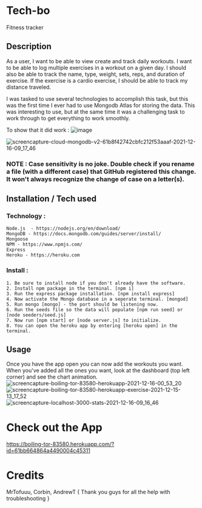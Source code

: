 # Tech-bo
Fitness tracker

## Description
As a user, I want to be able to view create and track daily workouts. I want to be able to log multiple exercises in a workout on a given day. I should also be able to track the name, type, weight, sets, reps, and duration of exercise. If the exercise is a cardio exercise, I should be able to track my distance traveled.

I was tasked to use several technologies to accomplish this task, but this was the first time I ever had to use Mongodb Atlas for storing the data. This was interesting to use, but at the same time it was a challenging task to work through to get everything to work smoothly. 

To show that it did work :
![image](https://user-images.githubusercontent.com/83515305/146403601-f5513817-28de-442b-98c4-88c9b64c8669.png)

![screencapture-cloud-mongodb-v2-61b8f42742cbfc212f53aaaf-2021-12-16-09_17_46](https://user-images.githubusercontent.com/83515305/146399252-f74b282e-bdd6-4744-8e25-1b973044a8ff.png)

### NOTE : Case sensitivity is no joke. Double check if you rename a file (with a different case) that GitHub registered this change. It won't always recognize the change of case on a letter(s).

## Installation / Tech used 

### Technology : 
    Node.js  - https://nodejs.org/en/download/
    MongoDB - https://docs.mongodb.com/guides/server/install/
    Mongoose
    NPM - https://www.npmjs.com/
    Express 
    Heroku - https://heroku.com

### Install : 
    1. Be sure to install node if you don't already have the software. 
    2. Install npm package in the terminal. [npm i]
    3. Run the express package installation. [npm install express]
    4. Now activate the Mongo database in a seperate terminal. [mongod]
    5. Run mongo [mongo] - the port should be listening now.
    6. Run the seeds file so the data will populate [npm run seed] or [node seeders/seed.js]
    7. Now run [npm start] or [node server.js] to initialize. 
    8. You can open the heroku app by entering [heroku open] in the terminal.

## Usage 
Once you have the app open you can now add the workouts you want. When you've added all the ones you want, look at the dashboard (top left corner) and see the chart animation.
![screencapture-boiling-tor-83580-herokuapp-2021-12-16-00_53_20](https://user-images.githubusercontent.com/83515305/146399157-250d5764-b87b-4211-9a79-4bcd4358d3c0.png)
![screencapture-boiling-tor-83580-herokuapp-exercise-2021-12-15-13_17_52](https://user-images.githubusercontent.com/83515305/146399189-8d71c668-9522-4666-95ee-25c50b5809ce.png)
![screencapture-localhost-3000-stats-2021-12-16-09_16_46](https://user-images.githubusercontent.com/83515305/146399213-c1c9ddcd-6cd3-44d7-b6b4-d1fc71dfa3d3.png)



# Check out the App
https://boiling-tor-83580.herokuapp.com/?id=61bb664864a4490004c45311

# Credits 
MrTofuuu, Corbin, AndrewT
{ Thank you guys for all the help with troubleshooting } 
